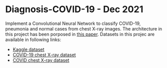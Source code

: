 # Diagnosis-COVID-19 - Dec 2021
Implement a Convolutional Neural Network to classify COVID-19, pneumonia and normal cases from chest X-ray images. 
The architecture in this project has been porposed in [this paper](https://link.springer.com/article/10.1007/s10489-020-01904-z).
Datasets in this projec are available in following links:
* [Kaggle dataset](https://www.kaggle.com/datasets/paultimothymooney/chest-xray-pneumonia/metadata)
* [COVID-19 chest X-ray dataset](https://github.com/agchung/Figure1-COVID-chestxray-dataset)
* [COVID chest X-ray dataset](https://github.com/ieee8023/covid-chestxray-dataset)



